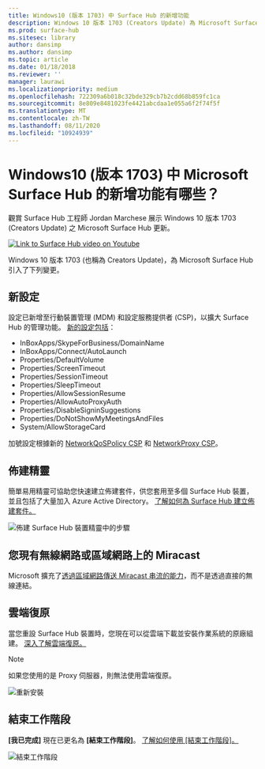 ```yaml
---
title: Windows10 (版本 1703) 中 Surface Hub 的新增功能
description: Windows 10 版本 1703 (Creators Update) 為 Microsoft Surface Hub 帶來了新的功能。
ms.prod: surface-hub
ms.sitesec: library
author: dansimp
ms.author: dansimp
ms.topic: article
ms.date: 01/18/2018
ms.reviewer: ''
manager: laurawi
ms.localizationpriority: medium
ms.openlocfilehash: 722309a6b018c32bde329cb7b2cdd68b859fc1ca
ms.sourcegitcommit: 8e809e8481023fe4421abcdaa1e055a6f2f74f5f
ms.translationtype: MT
ms.contentlocale: zh-TW
ms.lasthandoff: 08/11/2020
ms.locfileid: "10924939"
---
```

# Windows10 (版本 1703) 中 Microsoft Surface Hub 的新增功能有哪些？

觀賞 Surface Hub 工程師 Jordan Marchese 展示 Windows 10 版本 1703 (Creators Update) 之 Microsoft Surface Hub 更新。 

<a href="https://www.youtube.com/watch?v=R8tX10VIgq0" target="_blank"> <img src="images/whats-new-video-thumbnail.png" alt="Link to Surface Hub video on Youtube" /></a>

Windows 10 版本 1703 (也稱為 Creators Update)，為 Microsoft Surface Hub 引入了下列變更。

##  <a name="new-settings"></a>新設定

設定已新增至行動裝置管理 (MDM) 和設定服務提供者 (CSP)，以擴大 Surface Hub 的管理功能。 [新的設定包括](manage-settings-with-mdm-for-surface-hub.md)：

- InBoxApps/SkypeForBusiness/DomainName
- InBoxApps/Connect/AutoLaunch
- Properties/DefaultVolume
- Properties/ScreenTimeout
- Properties/SessionTimeout
- Properties/SleepTimeout
- Properties/AllowSessionResume
- Properties/AllowAutoProxyAuth
- Properties/DisableSigninSuggestions
- Properties/DoNotShowMyMeetingsAndFiles
- System/AllowStorageCard

加號設定根據新的 [NetworkQoSPolicy CSP](https://msdn.microsoft.com/windows/hardware/commercialize/customize/mdm/networkqospolicy-csp) 和 [NetworkProxy CSP](https://msdn.microsoft.com/windows/hardware/commercialize/customize/mdm/networkproxy-csp)。
</br>

##  <a name="provisioning-wizard"></a>佈建精靈

簡單易用精靈可協助您快速建立佈建套件，供您套用至多個 Surface Hub 裝置，並且包括了大量加入 Azure Active Directory。 [了解如何為 Surface Hub 建立佈建套件。](provisioning-packages-for-certificates-surface-hub.md)

![佈建 Surface Hub 裝置精靈中的步驟](images/wcd-wizard.png)
    
##  <a name="miracast-on-your-existing-wireless-network-or-lan"></a>您現有無線網路或區域網路上的 Miracast 

Microsoft 擴充了[透過區域網路傳送 Miracast 串流的能力](miracast-over-infrastructure.md)，而不是透過直接的無線連結。 
    
##  <a name="cloud-recovery"></a>雲端復原

當您重設 Surface Hub 裝置時，您現在可以從雲端下載並安裝作業系統的原廠組建。 [深入了解雲端復原。](device-reset-surface-hub.md#cloud-recovery)

>[!NOTE]
>如果您使用的是 Proxy 伺服器，則無法使用雲端復原。
    
![重新安裝](images/reinstall.png)
    
##  <a name="end-session"></a>結束工作階段

**[我已完成]** 現在已更名為 **[結束工作階段]**。 [了解如何使用 [結束工作階段]。](finishing-your-surface-hub-meeting.md) 

![結束工作階段](images/end-session.png)



 

 
